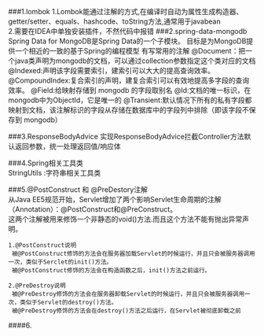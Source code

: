 ###1.lombok
	 1.Lombok能通过注解的方式,在编译时自动为属性生成构造器、getter/setter、equals、hashcode、toString方法,通常用于javabean  
	 2.需要在IDEA中单独安装插件，不然代码中报错
###2.spring-data-mongodb 
	Spring Data for MongoDB是Spring Data的一个子模块。 目标是为MongoDB提供一个相近的一致的基于Spring的编程模型 
	有写常用的注解
	@Document：把一个java类声明为mongodb的文档，可以通过collection参数指定这个类对应的文档
	@Indexed:声明该字段需要索引，建索引可以大大的提高查询效率。
	@CompoundIndex:复合索引的声明，建复合索引可以有效地提高多字段的查询效率。
	@Field:给映射存储到 mongodb 的字段取别名
	@Id:文档的唯一标识，在mongodb中为ObjectId，它是唯一的
	@Transient:默认情况下所有的私有字段都映射到文档，该注解标识的字段从存储在数据库中的字段列中排除（即该字段不保存到 mongodb）  

###3.ResponseBodyAdvice 
	实现ResponseBodyAdvice拦截Controller方法默认返回参数，统一处理返回值/响应体   

###4.Spring相关工具类  
	StringUtils			:字符串相关工具类    

###5.@PostConstruct 和 @PreDestory注解  
	从Java EE5规范开始，Servlet增加了两个影响Servlet生命周期的注解（Annotation）：@PostConstruct和@PreConstruct。    
	这两个注解被用来修饰一个非静态的void()方法.而且这个方法不能有抛出异常声明。  

	1.@PostConstruct说明
     被@PostConstruct修饰的方法会在服务器加载Servlet的时候运行，并且只会被服务器调用一次，类似于Serclet的init()方法。   
	 被@PostConstruct修饰的方法会在构造函数之后，init()方法之前运行。

	2.@PreDestroy说明
     被@PreDestroy修饰的方法会在服务器卸载Servlet的时候运行，并且只会被服务器调用一次，类似于Servlet的destroy()方法。    
	 被@PreDestroy修饰的方法会在destroy()方法之后运行，在Servlet被彻底卸载之前     
####6.


